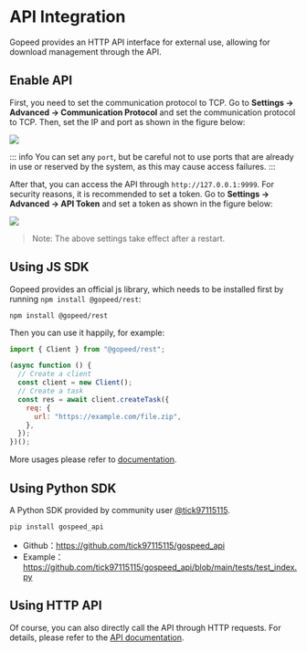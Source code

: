 # API Integration

Gopeed provides an HTTP API interface for external use, allowing for download management through the API.

## Enable API

First, you need to set the communication protocol to TCP. Go to **Settings -> Advanced -> Communication Protocol** and set the communication protocol to TCP. Then, set the IP and port as shown in the figure below:

![](/images/dev/set-port.png)

::: info
You can set any `port`, but be careful not to use ports that are already in use or reserved by the system, as this may cause access failures.
:::

After that, you can access the API through `http://127.0.0.1:9999`. For security reasons, it is recommended to set a token. Go to **Settings -> Advanced -> API Token** and set a token as shown in the figure below:

![](/images/dev/set-token.png)

> Note: The above settings take effect after a restart.

## Using JS SDK

Gopeed provides an official js library, which needs to be installed first by running `npm install @gopeed/rest`:

```
npm install @gopeed/rest
```

Then you can use it happily, for example:

```js
import { Client } from "@gopeed/rest";

(async function () {
  // Create a client
  const client = new Client();
  // Create a task
  const res = await client.createTask({
    req: {
      url: "https://example.com/file.zip",
    },
  });
})();
```

More usages please refer to [documentation](https://docs.gopeed.com/site/reference/classes/_gopeed_rest.Client.html).

## Using Python SDK

A Python SDK provided by community user [@tick97115115](https://github.com/tick97115115).

```bash
pip install gospeed_api
```

- Github：https://github.com/tick97115115/gospeed_api
- Example：https://github.com/tick97115115/gospeed_api/blob/main/tests/test_index.py

## Using HTTP API

Of course, you can also directly call the API through HTTP requests. For details, please refer to the [API documentation](https://docs.gopeed.com/site/openapi/index.html).
